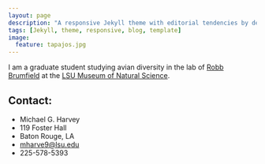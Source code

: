 ```yaml
---
layout: page
description: "A responsive Jekyll theme with editorial tendencies by designer Michael Rose."
tags: [Jekyll, theme, responsive, blog, template]
image:
  feature: tapajos.jpg
---
```


I am a graduate student studying avian diversity in the lab of <a href="http://appl003.lsu.edu/natsci/lmns.nsf/index" target="_blank">Robb Brumfield</a> at the <a href="http://www.museum.lsu.edu/brumfield.html" target="_blank">LSU Museum of Natural Science</a>.

## Contact:

   
* Michael G. Harvey
* 119 Foster Hall
* Baton Rouge, LA
* <a href="mailto:mharve9@lsu.edu" target="_blank">mharve9@lsu.edu</a>
* 225-578-5393